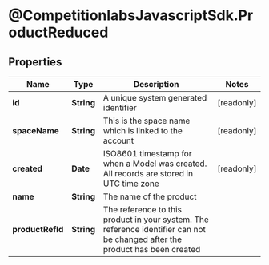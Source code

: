 # @CompetitionlabsJavascriptSdk.ProductReduced

## Properties

Name | Type | Description | Notes
------------ | ------------- | ------------- | -------------
**id** | **String** | A unique system generated identifier | [readonly] 
**spaceName** | **String** | This is the space name which is linked to the account | [readonly] 
**created** | **Date** | ISO8601 timestamp for when a Model was created. All records are stored in UTC time zone | [readonly] 
**name** | **String** | The name of the product | 
**productRefId** | **String** | The reference to this product in your system. The reference identifier can not be changed after the product has been created | 


